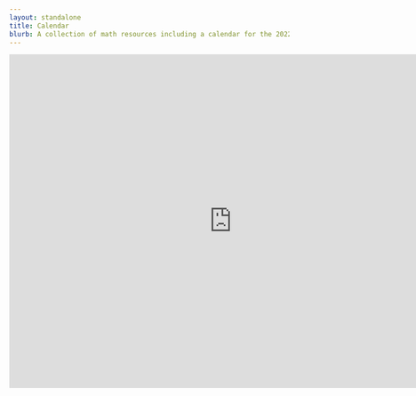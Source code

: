 ```yaml
---
layout: standalone
title: Calendar
blurb: A collection of math resources including a calendar for the 2022-23 school year, online classes, and books.
---
```

<iframe src="https://calendar.google.com/calendar/embed?src=a9178a758ddcb8f3ac3ff4d51d68cb57067f05289ce78be249b0341ba6d2c671%40group.calendar.google.com&ctz=America%2FLos_Angeles" style="border: 0" width="800" height="600" frameborder="0" scrolling="no"></iframe>
